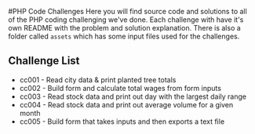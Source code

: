 #PHP Code Challenges
Here you will find source code and solutions to all of the PHP coding challenging we've done. Each challenge with have it's own README with the problem and solution explanation. There is also a folder called `assets` which has some input files used for the challenges. 

## Challenge List
- cc001 - Read city data & print planted tree totals
- cc002 - Build form and calculate total wages from form inputs
- cc003 - Read stock data and print out day with the largest daily range
- cc004 - Read stock data and print out average volume for a given month
- cc005 - Build form that takes inputs and then exports a text file
